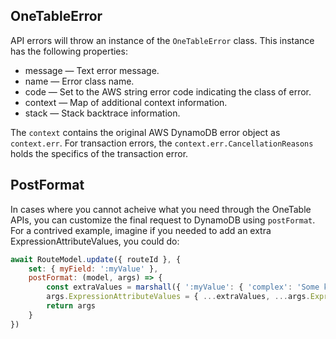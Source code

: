 
## OneTableError

API errors will throw an instance of the `OneTableError` class. This instance has the following properties:

* message &mdash; Text error message.
* name &mdash; Error class name.
* code &mdash; Set to the AWS string error code indicating the class of error.
* context &mdash; Map of additional context information.
* stack &mdash; Stack backtrace information.

The `context` contains the original AWS DynamoDB error object as `context.err`. For transaction errors, the `context.err.CancellationReasons` holds the specifics of the transaction error.


## PostFormat

In cases where you cannot acheive what you need through the OneTable APIs, you can customize the final request to DynamoDB using `postFormat`. For a contrived example, imagine if you needed to add an extra ExpressionAttributeValues, you could do:

```javascript
await RouteModel.update({ routeId }, {
    set: { myField: ':myValue' },
    postFormat: (model, args) => {
        const extraValues = marshall({ ':myValue': { 'complex': 'Some kind of complex value' } })
        args.ExpressionAttributeValues = { ...extraValues, ...args.ExpressionAttributeValues }
        return args
    }
})
```
